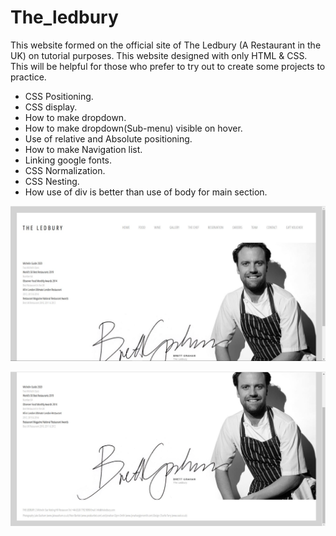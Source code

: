 # The_ledbury

This website formed on the official site of The Ledbury (A Restaurant in the UK) on tutorial purposes.
This website designed with only HTML & CSS. This will be helpful for those who prefer to try out to create some projects to practice.




* CSS Positioning.
* CSS display.
* How to make dropdown.
* How to make dropdown(Sub-menu) visible on hover.
* Use of relative and Absolute positioning.
* How to make Navigation list.
* Linking google fonts.
* CSS Normalization.
* CSS Nesting.
* How use of div is better than use of body for main section.




![](./images/ss1.JPG)

![](./images/ss2.JPG)
